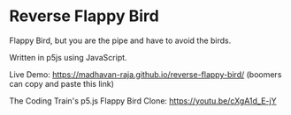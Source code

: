 # Reverse Flappy Bird

Flappy Bird, but you are the pipe and have to avoid the birds.

Written in p5js using JavaScript.
 
Live Demo: https://madhavan-raja.github.io/reverse-flappy-bird/ (boomers can copy and paste this link)

The Coding Train's p5.js Flappy Bird Clone: https://youtu.be/cXgA1d_E-jY
